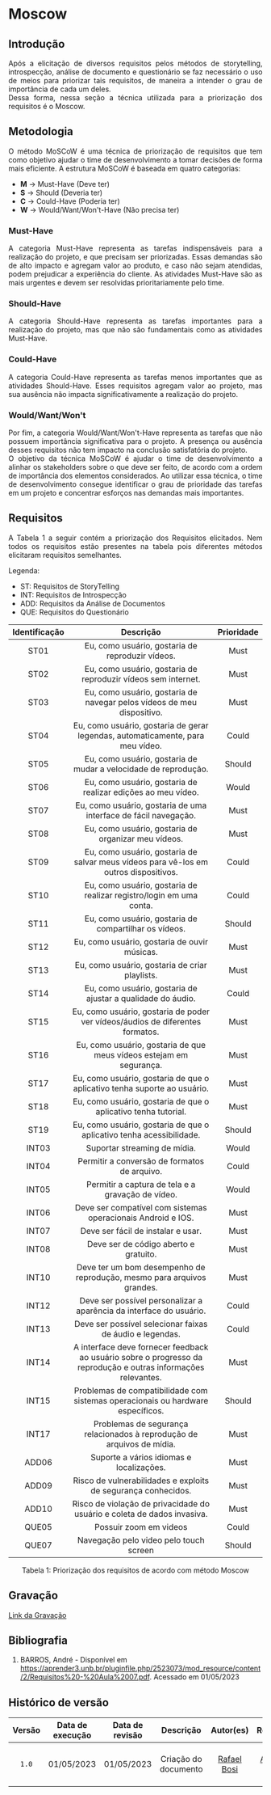 # Moscow

## Introdução

<div style="text-align:justify">Após a elicitação de diversos requisitos pelos métodos de storytelling, introspecção, análise de documento e questionário se faz necessário o uso de meios para priorizar tais requisitos, de maneira a intender o grau de importância de cada um deles.</div> 

<div style="text-align:justify">Dessa forma, nessa seção a técnica utilizada para a priorização dos requisitos é o Moscow.</div>

## Metodologia

<div style="text-align:justify">O método MoSCoW é uma técnica de priorização de requisitos que tem como objetivo ajudar o time de desenvolvimento a tomar decisões de forma mais eficiente. A estrutura MoSCoW é baseada em quatro categorias:</div>

 - **M** -> Must-Have (Deve ter)
 - **S** -> Should (Deveria ter)
 - **C** -> Could-Have (Poderia ter)
 - **W** -> Would/Want/Won't-Have (Não precisa ter)


### Must-Have

<div style="text-align:justify">A categoria Must-Have representa as tarefas indispensáveis para a realização do projeto, e que precisam ser priorizadas. Essas demandas são de alto impacto e agregam valor ao produto, e caso não sejam atendidas, podem prejudicar a experiência do cliente. As atividades Must-Have são as mais urgentes e devem ser resolvidas prioritariamente pelo time.</div>


### Should-Have

<div style="text-align:justify">A categoria Should-Have representa as tarefas importantes para a realização do projeto, mas que não são fundamentais como as atividades Must-Have.</div>


### Could-Have

<div style="text-align:justify">A categoria Could-Have representa as tarefas menos importantes que as atividades Should-Have. Esses requisitos agregam valor ao projeto, mas sua ausência não impacta significativamente a realização do projeto.</div>


### Would/Want/Won't

<div style="text-align:justify">Por fim, a categoria Would/Want/Won't-Have representa as tarefas que não possuem importância significativa para o projeto. A presença ou ausência desses requisitos não tem impacto na conclusão satisfatória do projeto.</div>


<div style="text-align:justify">O objetivo da técnica MoSCoW é ajudar o time de desenvolvimento a alinhar os stakeholders sobre o que deve ser feito, de acordo com a ordem de importância dos elementos considerados. Ao utilizar essa técnica, o time de desenvolvimento consegue identificar o grau de prioridade das tarefas em um projeto e concentrar esforços nas demandas mais importantes.</div>

## Requisitos 

<div style="text-align:justify">A Tabela 1 a seguir contém a priorização dos Requisitos elicitados. Nem todos os requisitos estão presentes na tabela pois diferentes métodos elicitaram requisitos semelhantes.</div>

Legenda: 

- ST: Requisitos de StoryTelling
- INT: Requisitos de Introspecção
- ADD: Requisitos da Análise de Documentos
- QUE: Requisitos do Questionário

| Identificação | Descrição | Prioridade |
| :--------: | :---------:| :--------: |
| ST01 | Eu, como usuário, gostaria de reproduzir vídeos. | Must |
| ST02 | Eu, como usuário, gostaria de reproduzir vídeos sem internet. | Must |
| ST03 | Eu, como usuário, gostaria de navegar pelos vídeos de meu dispositivo. | Must |
| ST04 | Eu, como usuário, gostaria de gerar legendas, automaticamente, para meu vídeo. | Could |
| ST05 | Eu, como usuário, gostaria de mudar a velocidade de reprodução. | Should |
| ST06 | Eu, como usuário, gostaria de realizar edições ao meu vídeo. | Would |
| ST07 | Eu, como usuário, gostaria de uma interface de fácil navegação. | Must |
| ST08 | Eu, como usuário, gostaria de organizar meu vídeos. | Must |
| ST09 | Eu, como usuário, gostaria de salvar meus vídeos para vê-los em outros dispositivos. | Could |
| ST10 | Eu, como usuário, gostaria de realizar registro/login em uma conta. | Could |
| ST11 | Eu, como usuário, gostaria de compartilhar os vídeos. | Should |
| ST12 | Eu, como usuário, gostaria de ouvir músicas. | Must |
| ST13 | Eu, como usuário, gostaria de criar playlists. | Must |
| ST14 | Eu, como usuário, gostaria de ajustar a qualidade do áudio. | Could |
| ST15 | Eu, como usuário, gostaria de poder ver vídeos/áudios de diferentes formatos. | Must |
| ST16 | Eu, como usuário, gostaria de que meus vídeos estejam em segurança. | Must |
| ST17 | Eu, como usuário, gostaria de que o aplicativo tenha suporte ao usuário. | Must |
| ST18 | Eu, como usuário, gostaria de que o aplicativo tenha tutorial. | Must |
| ST19 | Eu, como usuário, gostaria de que o aplicativo tenha acessibilidade. | Should |
| INT03 | Suportar streaming de mídia. | Would |
| INT04 | Permitir a conversão de formatos de arquivo. | Could |
| INT05 | Permitir a captura de tela e a gravação de vídeo. | Would |
| INT06 | Deve ser compatível com sistemas operacionais Android e IOS. | Must |
| INT07 | Deve ser fácil de instalar e usar. | Must |
| INT08 | Deve ser de código aberto e gratuito. | Must |
| INT10 | Deve ter um bom desempenho de reprodução, mesmo para arquivos grandes. | Must |
| INT12 | Deve ser possível personalizar a aparência da interface do usuário. | Could |
| INT13 | Deve ser possível selecionar faixas de áudio e legendas. | Could |
| INT14 | A interface deve fornecer feedback ao usuário sobre o progresso da reprodução e outras informações relevantes. | Must |
| INT15 | Problemas de compatibilidade com sistemas operacionais ou hardware específicos. | Should |
| INT17 | Problemas de segurança relacionados à reprodução de arquivos de mídia. | Must |
| ADD06 | Suporte a vários idiomas e localizações. | Must |
| ADD09 | Risco de vulnerabilidades e exploits de segurança conhecidos. | Must |
| ADD10 | Risco de violação de privacidade do usuário e coleta de dados invasiva. | Must |
| QUE05 | Possuir zoom em videos | Could |
| QUE07 | Navegação pelo video pelo touch screen | Should |

<div style="text-align:center"> Tabela 1: Priorização dos requisitos de acordo com método Moscow</div>

## Gravação

[Link da Gravação](https://youtu.be/2qKy3jGkCpA)

## Bibliografia

1. BARROS, André - Disponível em <https://aprender3.unb.br/pluginfile.php/2523073/mod_resource/content/2/Requisitos%20-%20Aula%2007.pdf>. Acessado em 01/05/2023

## Histórico de versão

| Versão | Data de execução  | Data de revisão |  Descrição    | Autor(es)     |  Revisor(es)  |
| :----: | :---------------: | :-------------: | :-----------: | :-----------: | :-----------: |
| `1.0` | 01/05/2023 | 01/05/2023 | Criação do documento | [Rafael Bosi](https://github.com/StrangeUnit28) | [Giovanni Alvissus](https://github.com/giovanni1106) e [Lucas Gobbi](https://github.com/LucasBergholz)|
